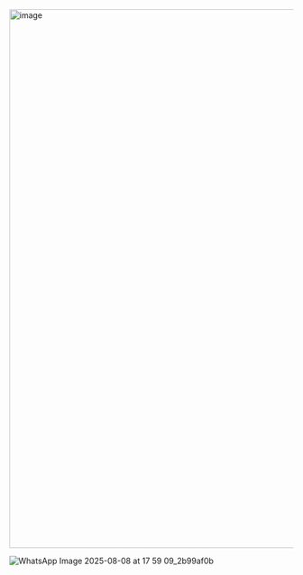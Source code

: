 <img width="1753" height="955" alt="image" src="https://github.com/user-attachments/assets/4850018c-ac4e-4cc0-8b36-df80cfbdb217" />

![WhatsApp Image 2025-08-08 at 17 59 09_2b99af0b](https://github.com/user-attachments/assets/492e46ce-7169-42bc-b1e7-558122c3d675)

